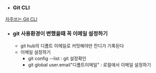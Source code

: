 - ### Git CLI
[자주쓰는 Git CLI](https://syaku.tistory.com/388)

- ### git 사용환경이 변했을때 꼭 이메일 설정하기
    - git hub의 디폴트 이메일로 커밋해야만 잔디가 기록된다
    - 이메일 설정하기
        - git config --list  : git 설정확인
        - git global user.email"디폴트이메일" : 로컬에서 이메일 설정하기